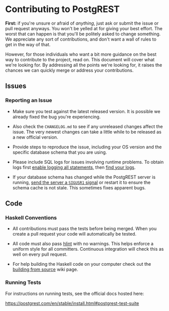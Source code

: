 # Contributing to PostgREST

**First:** if you're unsure or afraid of _anything_, just ask or
submit the issue or pull request anyways. You won't be yelled at
for giving your best effort. The worst that can happen is that
you'll be politely asked to change something. We appreciate any
sort of contributions, and don't want a wall of rules to get in the
way of that.

However, for those individuals who want a bit more guidance on the
best way to contribute to the project, read on. This document will
cover what we're looking for. By addressing all the points we're
looking for, it raises the chances we can quickly merge or address
your contributions.

## Issues

### Reporting an Issue

* Make sure you test against the latest released version. It is possible
  we already fixed the bug you're experiencing.

* Also check the `CHANGELOG.md` to see if any unreleased changes affect
  the issue. The very newest changes can take a little while to be released
  as a new official version.

* Provide steps to reproduce the issue, including your OS version and
  the specific database schema that you are using.

* Please include SQL logs for issues involving runtime problems. To obtain logs first
  [enable logging all statements](http://www.microhowto.info/howto/log_all_queries_to_a_postgresql_server.html),
  then [find your logs](http://blog.endpoint.com/2014/11/dear-postgresql-where-are-my-logs.html).

* If your database schema has changed while the PostgREST server is running,
  [send the server a `SIGUSR1` signal](http://postgrest.org/en/v5.2/admin.html#schema-reloading) or restart it to ensure the schema cache
  is not stale. This sometimes fixes apparent bugs.

## Code

### Haskell Conventions

* All contributions must pass the tests before being merged. When
  you create a pull request your code will automatically be tested.

* All code must also pass [hlint](http://community.haskell.org/~ndm/hlint/)
  with no warnings. This helps enforce a uniform style for all
  committers. Continuous integration will check this as well on every
  pull request.

* For help building the Haskell code on your computer check out the [building from
source](https://postgrest.com/en/stable/install.html#build-from-source)
wiki page.

### Running Tests

For instructions on running tests, see the official docs hosted here:

https://postgrest.com/en/stable/install.html#postgrest-test-suite
